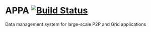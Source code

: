 APPA  [![Build Status](https://travis-ci.org/atlanmod/APPA.svg?branch=master)](https://travis-ci.org/atlanmod/APPA)
====
Data management system for large-scale P2P and Grid applications
